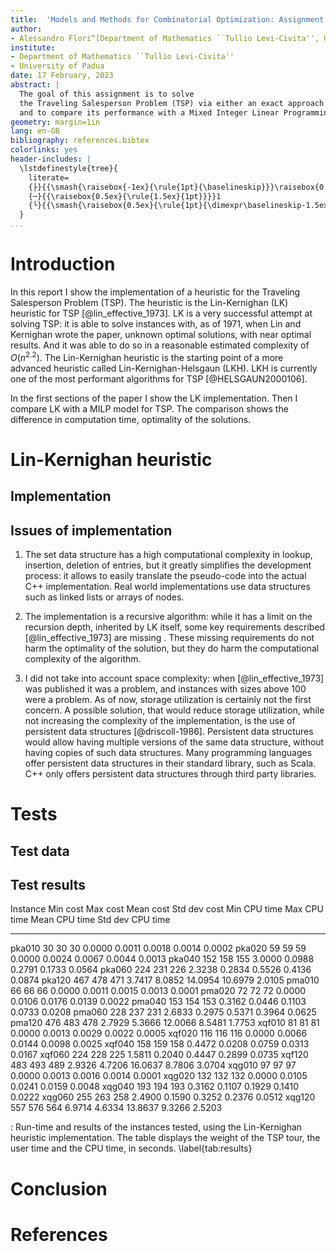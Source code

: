 ```yaml
---
title:  'Models and Methods for Combinatorial Optimization: Assignment 2'
author:
- Alessandro Flori^[Department of Mathematics ``Tullio Levi-Civita'', University of Padua]
institute: 
- Department of Mathematics ``Tullio Levi-Civita''
- University of Padua
date: 17 February, 2023
abstract: |
  The goal of this assignment is to solve
  the Traveling Salesperson Problem (TSP) via either an exact approach or an heuristic,
  and to compare its performance with a Mixed Integer Linear Programming implementation.
geometry: margin=1in
lang: en-GB
bibliography: references.bibtex
colorlinks: yes
header-includes: |
  \lstdefinestyle{tree}{
    literate=
    {├}{{\smash{\raisebox{-1ex}{\rule{1pt}{\baselineskip}}}\raisebox{0.5ex}{\rule{1ex}{1pt}}}}1 
    {─}{{\raisebox{0.5ex}{\rule{1.5ex}{1pt}}}}1 
    {└}{{\smash{\raisebox{0.5ex}{\rule{1pt}{\dimexpr\baselineskip-1.5ex}}}\raisebox{0.5ex}{\rule{1ex}{1pt}}}}1 
  }
...
```


# Introduction

In this report I show the implementation of a heuristic for the Traveling Salesperson Problem (TSP).
The heuristic is the Lin-Kernighan (LK) heuristic for TSP [@lin_effective_1973].
LK is a very successful attempt at solving TSP: it is able to solve instances with, as of 1971, when Lin and Kernighan wrote the paper, unknown optimal solutions, with near optimal results. And it was able to do so in a reasonable estimated complexity of $O(n^{2.2})$.
The Lin-Kernighan heuristic is the starting point of a more advanced heuristic called Lin-Kernighan-Helsgaun (LKH). LKH is currently one of the most performant algorithms for TSP [@HELSGAUN2000106].

In the first sections of the paper I show the LK implementation. Then I compare LK with a MILP model for TSP. The comparison shows the difference in computation time, optimality of the solutions. 

# Lin-Kernighan heuristic
 
## Implementation

## Issues of implementation

1. The set data structure has a high computational complexity in lookup, insertion, deletion of entries, but it greatly simplifies the development process: it allows to easily translate the pseudo-code into the actual C++ implementation. Real world implementations use data structures such as linked lists or arrays of nodes.

2. The implementation is a recursive algorithm: while it has a limit on the recursion depth, inherited by LK itself, some key requirements described [@lin_effective_1973] are missing <!-- such as ... -->. These missing requirements do not harm the optimality of the solution, but they do harm the computational complexity of the algorithm.

3. I did not take into account space complexity: when [@lin_effective_1973] was published it was a problem, and instances with sizes above 100 were a problem. As of now, storage utilization is certainly not the first concern. A possible solution, that would reduce storage utilization, while not increasing the complexity of the implementation, is the use of persistent data structures [@driscoll-1986]. Persistent data structures would allow having multiple versions of the same data structure, without having copies of such data structures. Many programming languages offer persistent data structures in their standard library, such as Scala. 
C++ only offers persistent data structures through third party libraries.

# Tests

## Test data

## Test results

Instance	 Min cost  Max cost  Mean cost  Std dev cost  Min CPU time  Max CPU time  Mean CPU time  Std dev CPU time
--------- --------- --------- ---------- ------------- ------------- ------------- -------------- -----------------
pka010         30       30           30        0.0000        0.0011        0.0018         0.0014            0.0002
pka020         59       59           59        0.0000        0.0024        0.0067         0.0044            0.0013
pka040        152      158	        155        3.0000        0.0988        0.2791         0.1733            0.0564
pka060        224      231	        226        2.3238        0.2834        0.5526         0.4136            0.0874
pka120        467      478	        471        3.7417        8.0852       14.0954        10.6979            2.0105
pma010         66       66           66        0.0000        0.0011        0.0015         0.0013            0.0001
pma020         72       72           72        0.0000        0.0106        0.0176         0.0139            0.0022
pma040        153      154	        153        0.3162        0.0446        0.1103         0.0733            0.0208
pma060        228      237	        231        2.6833        0.2975        0.5371         0.3964            0.0625
pma120        476      483	        478        2.7929        5.3666       12.0066         8.5481            1.7753
xqf010         81       81           81        0.0000        0.0013        0.0029         0.0022            0.0005
xqf020        116      116	        116        0.0000        0.0066        0.0144         0.0098            0.0025
xqf040        158      159	        158        0.4472        0.0208        0.0759         0.0313            0.0167
xqf060        224      228	        225        1.5811        0.2040        0.4447         0.2899            0.0735
xqf120        483      493	        489        2.9326        4.7206       16.0637         8.7806            3.0704
xqg010         97       97           97        0.0000        0.0013        0.0016         0.0014            0.0001
xqg020        132      132	        132	       0.0000        0.0105        0.0241         0.0159            0.0048
xqg040        193      194	        193	       0.3162        0.1107        0.1929         0.1410            0.0222
xqg060        255      263	        258	       2.4900        0.1590        0.3252         0.2376            0.0512
xqg120        557      576	        564	       6.9714        4.6334       13.8637         9.3266            2.5203

: Run-time  and results of the instances tested, using the Lin-Kernighan heuristic implementation. The table displays the weight of the TSP tour, the user time
and the CPU time, in seconds. \label{tab:results}


# Conclusion

# References
